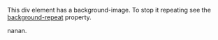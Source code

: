 
<!doctype html>
<title>Example</title>
<style>
body {
  background-image: url("/china-environment/assets/images/china_mountain_nature_landscape_travel_asia_chinese_hill-1060802.jpg!d.jpeg");
  size: cover;
  background-repeat: no-repeat;
}
</style>
<div class="imageBox">
<p>This div element has a background-image. To stop it repeating see the <a href="/css/properties/css_background-repeat.cfm">background-repeat</a> property.</p>
</div>


<p>nanan.</p>
